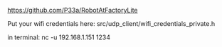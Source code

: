 https://github.com/P33a/RobotAtFactoryLite

Put your wifi credentials here:
src/udp_client/wifi_credentials_private.h

in terminal: nc -u 192.168.1.151 1234